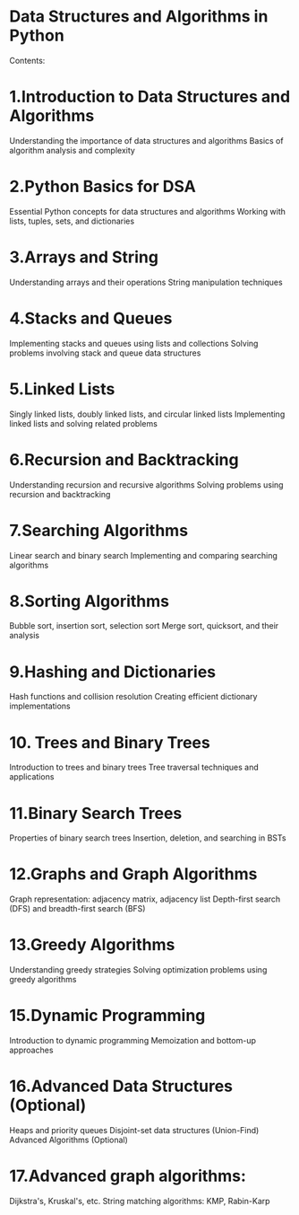 # Data Structures and Algorithms in Python
Contents:

# 1.Introduction to Data Structures and Algorithms
Understanding the importance of data structures and algorithms
Basics of algorithm analysis and complexity
# 2.Python Basics for DSA
Essential Python concepts for data structures and algorithms
Working with lists, tuples, sets, and dictionaries
# 3.Arrays and String
Understanding arrays and their operations
String manipulation techniques
# 4.Stacks and Queues
Implementing stacks and queues using lists and collections
Solving problems involving stack and queue data structures
# 5.Linked Lists
Singly linked lists, doubly linked lists, and circular linked lists
Implementing linked lists and solving related problems
# 6.Recursion and Backtracking
Understanding recursion and recursive algorithms
Solving problems using recursion and backtracking
# 7.Searching Algorithms
Linear search and binary search
Implementing and comparing searching algorithms
# 8.Sorting Algorithms
Bubble sort, insertion sort, selection sort
Merge sort, quicksort, and their analysis
# 9.Hashing and Dictionaries
Hash functions and collision resolution
Creating efficient dictionary implementations
# 10. Trees and Binary Trees
Introduction to trees and binary trees
Tree traversal techniques and applications
# 11.Binary Search Trees
Properties of binary search trees
Insertion, deletion, and searching in BSTs
# 12.Graphs and Graph Algorithms
Graph representation: adjacency matrix, adjacency list
Depth-first search (DFS) and breadth-first search (BFS)
# 13.Greedy Algorithms
Understanding greedy strategies
Solving optimization problems using greedy algorithms
# 15.Dynamic Programming
Introduction to dynamic programming
Memoization and bottom-up approaches
# 16.Advanced Data Structures (Optional)
Heaps and priority queues
Disjoint-set data structures (Union-Find)
Advanced Algorithms (Optional)
# 17.Advanced graph algorithms:
Dijkstra's, Kruskal's, etc.
String matching algorithms: KMP, Rabin-Karp
